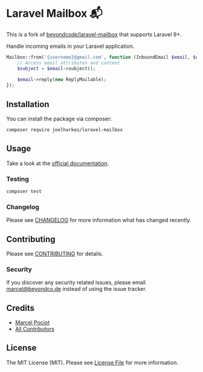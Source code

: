 # Laravel Mailbox 📬

This is a fork of [beyondcode/laravel-mailbox](https://github.com/beyondcode/laravel-mailbox) that supports Laravel 9+.

Handle incoming emails in your Laravel application.

``` php
Mailbox::from('{username}@gmail.com', function (InboundEmail $email, $username) {
    // Access email attributes and content
    $subject = $email->subject();
    
    $email->reply(new ReplyMailable);
});
```

## Installation

You can install the package via composer:

```bash
composer require joelharkes/laravel-mailbox
```

## Usage

Take a look at the [official documentation](https://docs.beyondco.de/laravel-mailbox).

### Testing

``` bash
composer test
```

### Changelog

Please see [CHANGELOG](CHANGELOG.md) for more information what has changed recently.

## Contributing

Please see [CONTRIBUTING](CONTRIBUTING.md) for details.

### Security

If you discover any security related issues, please email marcel@beyondco.de instead of using the issue tracker.

## Credits

- [Marcel Pociot](https://github.com/mpociot)
- [All Contributors](../../contributors)

## License

The MIT License (MIT). Please see [License File](LICENSE.md) for more information.
